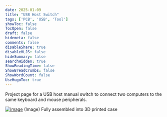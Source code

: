 ```yaml
---
date: 2025-01-09
title: "USB Host Switch"
tags: ['PCB', 'USB', 'Tool']
showToc: false
TocOpen: false
draft: false
hidemeta: false
comments: false
disableShare: true
disableHLJS: false
hideSummary: false
searchHidden: true
ShowReadingTime: false
ShowBreadCrumbs: false
ShowWordCount: false
UseHugoToc: true
---
```


Project page for a USB host manual switch to connect two computers to the same keyboard and mouse peripherals.

[![image](https://lh3.googleusercontent.com/pw/AP1GczMzkjkTUiTBqFwzjG4DOXthfHFKOGu8o0FE9Wm_dTbLPLe-HpLDSz3oqlY8wMGyiW1GPsO_uzyxdDEnxHGP9htQGeWJmf9OgUX9Whc1gWzayraUyIGW=w2400)](https://lh3.googleusercontent.com/pw/AP1GczMzkjkTUiTBqFwzjG4DOXthfHFKOGu8o0FE9Wm_dTbLPLe-HpLDSz3oqlY8wMGyiW1GPsO_uzyxdDEnxHGP9htQGeWJmf9OgUX9Whc1gWzayraUyIGW=w2400)
(Image) Fully assembled into 3D printed case
